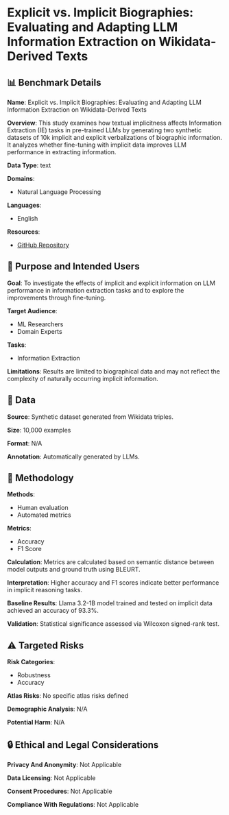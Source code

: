 # Explicit vs. Implicit Biographies: Evaluating and Adapting LLM Information Extraction on Wikidata-Derived Texts

## 📊 Benchmark Details

**Name**: Explicit vs. Implicit Biographies: Evaluating and Adapting LLM Information Extraction on Wikidata-Derived Texts

**Overview**: This study examines how textual implicitness affects Information Extraction (IE) tasks in pre-trained LLMs by generating two synthetic datasets of 10k implicit and explicit verbalizations of biographic information. It analyzes whether fine-tuning with implicit data improves LLM performance in extracting information.

**Data Type**: text

**Domains**:
- Natural Language Processing

**Languages**:
- English

**Resources**:
- [GitHub Repository](https://github.com/ImplicitKnowledge)

## 🎯 Purpose and Intended Users

**Goal**: To investigate the effects of implicit and explicit information on LLM performance in information extraction tasks and to explore the improvements through fine-tuning.

**Target Audience**:
- ML Researchers
- Domain Experts

**Tasks**:
- Information Extraction

**Limitations**: Results are limited to biographical data and may not reflect the complexity of naturally occurring implicit information.

## 💾 Data

**Source**: Synthetic dataset generated from Wikidata triples.

**Size**: 10,000 examples

**Format**: N/A

**Annotation**: Automatically generated by LLMs.

## 🔬 Methodology

**Methods**:
- Human evaluation
- Automated metrics

**Metrics**:
- Accuracy
- F1 Score

**Calculation**: Metrics are calculated based on semantic distance between model outputs and ground truth using BLEURT.

**Interpretation**: Higher accuracy and F1 scores indicate better performance in implicit reasoning tasks.

**Baseline Results**: Llama 3.2-1B model trained and tested on implicit data achieved an accuracy of 93.3%.

**Validation**: Statistical significance assessed via Wilcoxon signed-rank test.

## ⚠️ Targeted Risks

**Risk Categories**:
- Robustness
- Accuracy

**Atlas Risks**:
No specific atlas risks defined

**Demographic Analysis**: N/A

**Potential Harm**: N/A

## 🔒 Ethical and Legal Considerations

**Privacy And Anonymity**: Not Applicable

**Data Licensing**: Not Applicable

**Consent Procedures**: Not Applicable

**Compliance With Regulations**: Not Applicable

